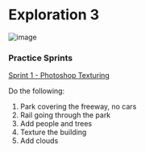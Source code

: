 # Exploration 3
![image](https://user-images.githubusercontent.com/6407796/37370465-94c416de-26c9-11e8-8589-99de890005ff.png)

### Practice Sprints
[Sprint 1 - Photoshop Texturing](https://drive.google.com/open?id=1FimeN1Y56EQcicS8mUI6Q_0WvnlNbJrS)

Do the following:
1.	Park covering the freeway, no cars
2.	Rail going through the park
3.	Add people and trees
4.	Texture the building
5.	Add clouds
